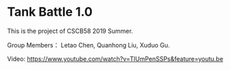 # Tank Battle 1.0

This is the project of CSCB58 2019 Summer.

Group Members： Letao Chen, Quanhong Liu, Xuduo Gu.

Video: https://www.youtube.com/watch?v=TlUmPenSSPs&feature=youtu.be
